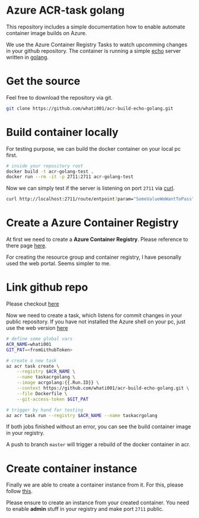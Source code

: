# Azure ACR-task golang
This repository includes a simple documentation how to enable automate container image builds on Azure. 

We use the Azure Container Registry Tasks to watch upcomming changes in your github repository. The container is running a simple [echo](https://echo.labstack.com/) server written in [golang](https://golang.org/).

# Get the source
Feel free to download the repository via git.
```bash
git clone https://github.com/whati001/acr-build-echo-golang.git
```

# Build container locally
For testing purpose, we can build the docker container on your local pc first.
```bash
# inside your repository root
docker build -t acr-golang-test .
docker run --rm -it -p 2711:2711 acr-golang-test
```

Now we can simply test if the server is listening on port `2711` via [curl](https://curl.se/).
```bash
curl http://localhost:2711/route/entpoint?param="SomeValueWeWantToPass"
```
# Create a Azure Container Registry
At first we need to create a **Azure Container Registry**.
Please reference to there page [here](https://docs.microsoft.com/en-us/azure/container-registry/).

For creating the resource group and container registry, I have pesonally used the web portal. Seems simpler to me.

# Link github repo
Please checkout [here](https://docs.microsoft.com/en-us/azure/container-registry/container-registry-tutorial-build-task)

Now we need to create a task, which listens for commit changes in your public repository. 
If you have not installed the Azure shell on your pc, just use the web version [here](https://shell.azure.com/)

```bash
# define some global vars
ACR_NAME=whati001
GIT_PAT=<fromGithubToken>

# create a new task
az acr task create \
    --registry $ACR_NAME \
    --name taskacrgolang \
    --image acrgolang:{{.Run.ID}} \
    --context https://github.com/whati001/acr-build-echo-golang.git \
    --file Dockerfile \
    --git-access-token $GIT_PAT

# trigger by hand for testing
az acr task run --registry $ACR_NAME --name taskacrgolang
```
If both jobs finished without an error, you can see the build container image in your registry.

A push to branch `master` will trigger a rebuild of the docker container in acr.

# Create container instance
Finally we are able to create a container instance from it.
For this, please follow [this](https://docs.microsoft.com/en-us/azure/container-instances/).

Please ensure to create an instance from your created container.
You need to enable **admin** stuff in your registry and make port `2711` public.
